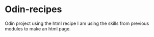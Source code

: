 # Odin-recipes
Odin project using the html recipe
I am using the skills from previous modules to make an html page.
